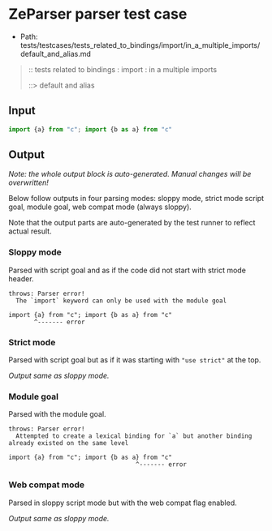 # ZeParser parser test case

- Path: tests/testcases/tests_related_to_bindings/import/in_a_multiple_imports/default_and_alias.md

> :: tests related to bindings : import : in a multiple imports
>
> ::> default and alias

## Input

`````js
import {a} from "c"; import {b as a} from "c"
`````

## Output

_Note: the whole output block is auto-generated. Manual changes will be overwritten!_

Below follow outputs in four parsing modes: sloppy mode, strict mode script goal, module goal, web compat mode (always sloppy).

Note that the output parts are auto-generated by the test runner to reflect actual result.

### Sloppy mode

Parsed with script goal and as if the code did not start with strict mode header.

`````
throws: Parser error!
  The `import` keyword can only be used with the module goal

import {a} from "c"; import {b as a} from "c"
       ^------- error
`````

### Strict mode

Parsed with script goal but as if it was starting with `"use strict"` at the top.

_Output same as sloppy mode._

### Module goal

Parsed with the module goal.

`````
throws: Parser error!
  Attempted to create a lexical binding for `a` but another binding already existed on the same level

import {a} from "c"; import {b as a} from "c"
                                   ^------- error
`````


### Web compat mode

Parsed in sloppy script mode but with the web compat flag enabled.

_Output same as sloppy mode._
